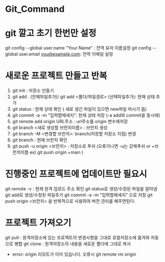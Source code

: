 # Git_Command

# git 깔고 초기 한번만 설정
git config --global user.name "Your Name" : 전역 유저 이름설정
git config --global user.email you@example.com: 전역 이메일 설정


# 새로운 프로젝트 만들고 반복 
1. git init : 저장소 만들기
2. git add . (전체파일추가)/ git add <폴더/파일경로> (선택파일추가): 현재 상태 추가
3. git status : 현재 상태 확인 ( 새로 생긴 파일이 있으면 new파일 머시기 뜸)
4. git commit -a -m "입력할메세지": 현재 상태 저장 (-a add와 commit을 동시에)
5. git remote add origin URL주소 : url주소를 origin 변수에저장
6. git branch <새로 생성할 브런치이름> : 브런치 생성
7. git branch -M <변경할 브런치>: branch(저장할 저장소 지점) 변경
8. git branch : 현재 브런치 확인 
9. git push -u origin <브런치> : 저장소로 푸쉬
(오류가나면 -u는 강제푸쉬 or +브런치이름 ex) git push origin +main )

# 진행중인 프로젝트에 업데이트만 필요시 
git remote -v : 현재 원격 업로드 주소 확인
git status로 생성/수정된 파일을 알아냄 
git add로 생성/수정된 파일추가 
git commit -a -m "입력할메세지" 으로 저장 
git push origin <브런치> 을 반복적으로 사용하여 버전 관리를 해주면된다.

# 프로젝트 가져오기 
git pull : 원격저장소에 있는 프로젝트의 변경사항을 그대로 로컬저장소에 옮겨와 자동으로 병합
git clone :  원격저장소의 내용을 새로운 폴더에 그대로 복사



* error: origin 리모트가 이미 있습니다. 오류시
git remote rm origin
